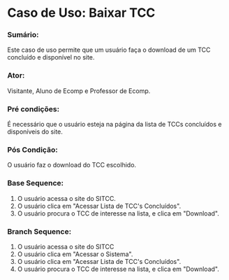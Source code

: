 # Caso de Uso: Baixar TCC

### Sumário: 
Este caso de uso permite que um usuário faça o download de um TCC concluído e disponível no site.

### Ator:
Visitante, Aluno de Ecomp e Professor de Ecomp.

### Pré condições: 
É necessário que o usuário esteja na página da lista de TCCs concluídos e disponíveis do site.

### Pós Condição:
O usuário faz o download do TCC escolhido.

### Base Sequence:
1) O usuário acessa o site do SITCC.
2) O usuário clica em "Acessar Lista de TCC's Concluídos".
3) O usuário procura o TCC de interesse na lista, e clica em "Download".


### Branch Sequence:
1) O usuário acessa o site do SITCC
2) O usuário clica em "Acessar o Sistema".
3) O usuário clica em "Acessar Lista de TCC's Concluídos".
4) O usuário procura o TCC de interesse na lista, e clica em "Download".
